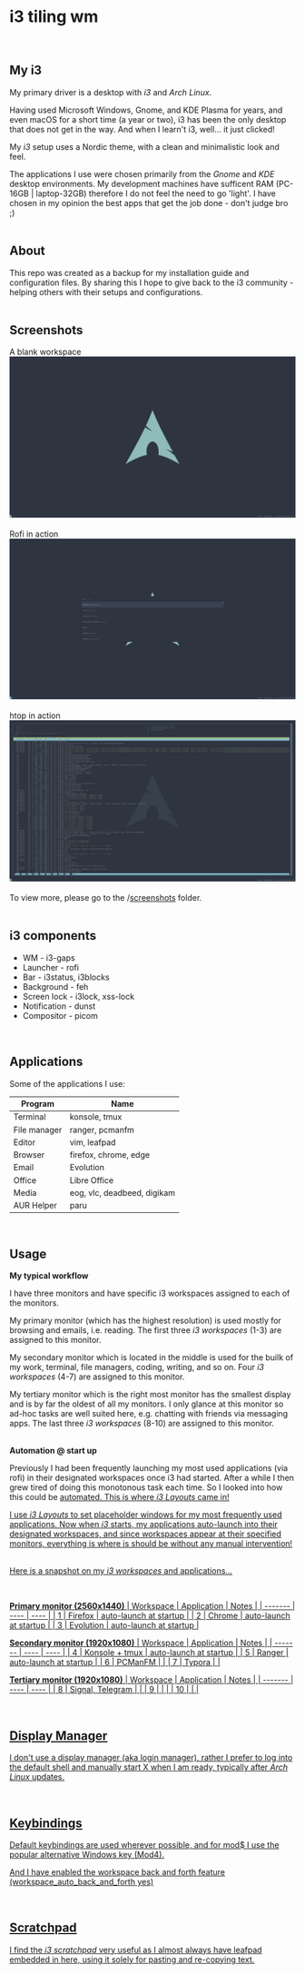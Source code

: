 # i3 tiling wm
<br />

## My i3
My primary driver is a desktop with _i3_ and _Arch Linux_.

Having used Microsoft Windows, Gnome, and KDE Plasma for years, and even macOS for a short time (a year or two), i3 has been the only desktop that does not get in the way. And when I learn't i3, well... it just clicked!

My _i3_ setup uses a Nordic theme, with a clean and minimalistic look and feel.

The applications I use were chosen primarily from the _Gnome_ and _KDE_ desktop environments. My development machines have sufficent RAM (PC-16GB | laptop-32GB) therefore I do not feel the need to go 'light'. I have chosen in my opinion the best apps that get the job done - don't judge bro ;)
<br />
<br />

## About
This repo was created as a backup for my installation guide and configuration files. By sharing this I hope to give back to the i3 community - helping others with their setups and configurations.
<br />
<br />

## Screenshots
A blank workspace
![primary monitor](/screenshots/primary-monitor.png)
<br />
<br />
Rofi in action
![primary monitor with rofi](/screenshots/primary-monitor-rofi.png)
<br />
<br />
htop in action
![primary monitor with htop](/screenshots/primary-monitor-terminal-htop.png)
<br />
<br />
To view more, please go to the /[screenshots](/screenshots) folder.
<br />
<br />

## i3 components

- WM - i3-gaps
- Launcher - rofi
- Bar - i3status, i3blocks
- Background - feh
- Screen lock - i3lock, xss-lock
- Notification - dunst
- Compositor - picom
<br />

## Applications
Some of the applications I use:

| Program | Name |
| ------- | ---- |
| Terminal | konsole, tmux |
| File manager | ranger, pcmanfm |
| Editor | vim, leafpad |
| Browser | firefox, chrome, edge |
| Email | Evolution |
| Office | Libre Office |
| Media | eog, vlc, deadbeed, digikam |
| AUR Helper | paru |
<br />

## Usage

**My typical workflow**

I have three monitors and have specific i3 workspaces assigned to each of the monitors.

My primary monitor (which has the highest resolution) is used mostly for browsing and emails, i.e. reading. The first three _i3 workspaces_ (1-3) are assigned to this monitor.

My secondary monitor which is located in the middle is used for the builk of my work, terminal, file managers, coding, writing, and so on. Four _i3 workspaces_ (4-7) are assigned to this monitor.

My tertiary monitor which is the right most monitor has the smallest display and is by far the oldest of all my monitors. I only glance at this monitor so ad-hoc tasks are well suited here, e.g. chatting with friends via messaging apps. The last three _i3 workspaces_ (8-10) are assigned to this monitor.
<br />
<br />

**Automation @ start up**

Previously I had been frequently launching my most used applications (via rofi) in their designated workspaces once i3 had started. After a while I then grew tired of doing this monotonous task each time. So I looked into how this could be <u>automated<u/>. This is where _i3 Layouts_ came in!
  
I use _i3 Layouts_ to set placeholder windows for my most frequently used applications. Now when _i3_ starts, my applications auto-launch into their designated workspaces, and since workspaces appear at their specified monitors, everything is where is should be without any manual intervention!
<br />
<br />
  
Here is a snapshot on my _i3 workspaces_ and applications...

<br />

**Primary monitor (2560x1440)**
| Workspace | Application | Notes |
| ------- | ---- | ---- |
| 1 | Firefox | auto-launch at startup |
| 2 | Chrome | auto-launch at startup |
| 3 | Evolution | auto-launch at startup |
<br />

**Secondary monitor (1920x1080)**
| Workspace | Application | Notes |
| ------- | ---- | ---- |
| 4 | Konsole + tmux | auto-launch at startup |
| 5 | Ranger | auto-launch at startup |
| 6 | PCManFM | |
| 7 | Typora | |
<br />

**Tertiary monitor (1920x1080)**
| Workspace | Application | Notes |
| ------- | ---- | ---- |
| 8 | Signal, Telegram | |
| 9 | | |
| 10 | | |

<br />

## Display Manager
I don't use a display manager (aka login manager), rather I prefer to log into the default shell and manually start X when I am ready, typically after _Arch Linux_ updates.

<br />

## Keybindings
Default keybindings are used wherever possible, and for mod$ I use the popular alternative Windows key (Mod4).

And I have enabled the workspace back and forth feature (workspace_auto_back_and_forth yes)

<br />

## Scratchpad
I find the _i3 scratchpad_ very useful as I almost always have leafpad embedded in here, using it solely for pasting and re-copying text.
